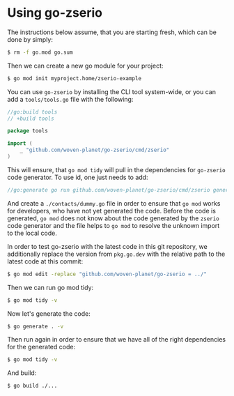 # Using go-zserio

The instructions below assume, that you are starting fresh, which can be done by simply:

```bash
$ rm -f go.mod go.sum
```

Then we can create a new go module for your project:

```bash
$ go mod init myproject.home/zserio-example
```

You can use `go-zserio` by installing the CLI tool system-wide, or you can add a `tools/tools.go` file
with the following:

```go
//go:build tools
// +build tools

package tools

import (
	_ "github.com/woven-planet/go-zserio/cmd/zserio"
)
```

This will ensure, that `go mod tidy` will pull in the dependencies for
`go-zserio` code generator. To use id, one just needs to add:

```go
//go:generate go run github.com/woven-planet/go-zserio/cmd/zserio generate --rootpackage myproject.home/zserio-example --out . ./schema
```

And create a `./contacts/dummy.go` file in order to ensure that `go mod` works
for developers, who have not yet generated the code. Before the code is
generated, `go mod` does not know about the code generated by the `zserio` code
generator and the file helps to `go mod` to resolve the unknown import to the
local code.

In order to test go-zserio with the latest code in this git repository, we
additionally replace the version from `pkg.go.dev` with the relative path to
the latest code at this commit:

```bash
$ go mod edit -replace "github.com/woven-planet/go-zserio = ../"
```

Then we can run go mod tidy:

```bash
$ go mod tidy -v
```

Now let's generate the code:

```bash
$ go generate . -v
```

Then run again in order to ensure that we have all of the right dependencies for the generated code:

```bash
$ go mod tidy -v
```

And build:

```bash
$ go build ./...
```

